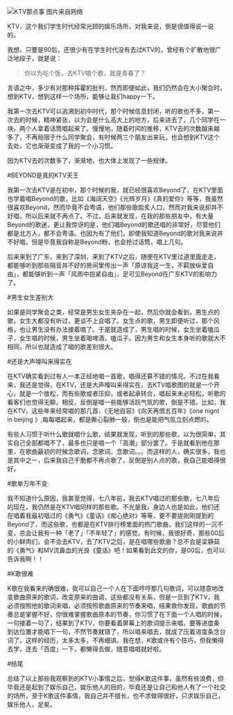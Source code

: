 ![KTV那点事 图片来自网络](http://upload-images.jianshu.io/upload_images/48180-c500b06e0003d2d1.jpg?imageMogr2/auto-orient/strip%7CimageView2/2/w/1240)



KTV，这个我们学生时代经常光顾的娱乐场所，对我来说，倒是很值得说一说的。

我想，只要是90后，还很少有在学生时代没有去过KTV的，曾经有个扩散地很广泛地段子，就是说：

>你以为吃个饭，去KTV唱个歌，就是青春了？

言语之中，多少有对那种挥霍的批判，然而即便如此，我们仍然会在大小聚会时，想到KTV，想到这样一个场所，能够让我们happy一下。

我第一次去KTV可以追溯到初中时代，那个时候信息封闭，听的歌也不多，第一次去的时候，精神紧张，以为会是什么高大上的地方，后来进去了，几个同学在一块，两个人拿着话筒唱起来了。慢慢地，随着时间的推移，KTV去的次数越来越多了，不再局限于什么同学聚会，有时候两三个朋友出来玩，也会想到KTV这个去处，它也渐渐变成了我的一个小习惯。

因为KTV去的次数多了，渐渐地，也大体上发现了一些规律。

#BEYOND是真的KTV天王

我第一次去KTV是在初中，那个时候的我，就已经很喜欢Beyond了，在KTV里面也学着唱Beyond的歌，比如《海阔天空》《光辉岁月》《真的爱你》等等，我虽然很喜欢Beyond，然而毕竟不会粤语，他们那些歌脍炙人口，然而对我来说却并不好唱，所以后来就不再点了。不过，后来就发现，在我的那些朋友中，有大量Beyond的歌迷，更让我惊讶的是，他们唱Beyond的歌还唱的非常好，尽管他们都是北方人，都不会粤语。也因为有了他们，即使我知道Beyond的歌对我来说并不好唱，但是毕竟我自称是Beyond粉，也会抢过话筒，唱上几句。


后来来到了广东，来到了深圳，来到了KTV之后，随便在KTV里过道里面走走，都能够听到那些隔音并不好的房间里传出一声「原谅我这一生，不羁放纵爱自由」，都能够听到一声「风雨中抱紧自由」，足可见Beyond在广东KTV的影响力了。

#男生女生差别大

如果是同学聚会之类，经常是男生女生夹杂在一起，然后你就会看到，男生点的歌，女生大都没有听过，更谈不上会唱了。女生点的歌，男生即便听过，那个风格，也让男生没有办法接着唱了。于是就造成了，男生唱的时候，女生坐着嗑瓜子，女生唱的时候，男生坐着喝啤酒，嗑瓜子。因为男生和女生本身听的歌就大不相同，所以也就造成了唱的歌差别很大。

#还是大声嚎叫来得实在

在KTV确实看到过有人一本正经地唱一首歌，唱得还算不错的情况。不过在我看来，我还是觉得，在KTV，还是大声嚎叫来得实在，去KTV唱歌图的就是一个开心，就是一个放松，而有些歌或者压抑，或者起承转合，唱起来未必轻松，听歌的看客们也觉得无聊。相反，反倒是唱一些能够活跃气氛的歌，倒是不错。比如，我在KTV，这些年来经常唱的那几首，《无地自容》《向天再借五百年》《one nignt in beijing 》,每每唱起来，都是撕心裂肺一般，倒也是能把气氛立刻点燃的。

有些人习惯于听什么歌就唱什么歌，结果就发现，听到的那些歌，以为很简单，其实自己全部都唱不了，最多也只是唱一个「高潮」部分罢了。于是就看到他在那里，在歌曲最初的时候念歌词，念歌词，念歌词。。。而这样的人，确实很多，我也是其中之一，后来我自己干脆都不再点歌了，反倒是别人点的歌，我自己能唱得很好。

#歌单万年不变

我不知道什么原因，我甚至觉得，七八年前，我去KTV唱过的那些歌，七八年后的现在，我仍然是在KTV唱同样的那些歌。不光是我，身边人也是如此，他们还在唱着我最初唱过的《勇气》《童话》《痴心绝对》等等，更不要提刚刚提到的Beyond了，而这些歌，也都是在KTV排行榜里面的热门歌曲，我们这样的一沉不变，总会让我有一种「老了」「不年轻了」的感觉。有时候，我很好奇，那些00后的小鲜肉们，会不会去KTV，去了KTV之后，是在唱哪些歌曲？总不会是梁静茹的《勇气》和MV流鼻血的光良《童话》吧！如果看到此文的你，是00后，也可以告诉我啊！！

#K歌很难

K歌在我看来的确很难，我可以自己一个人在下面哼哼那几句歌词，可以随意地改变歌曲原来的歌词，改变原来的曲调，这些都没有关系，但是一旦到了KTV，我必须按照他的歌词来唱，必须按照歌曲原来的节奏来唱，结果救你发现，歌曲的节奏总是掌握不好，你很难掌握歌曲原本的节奏，你习惯了在下面一个人唱的时候，一句接着一句了，结果到了KTV，你要看着屏幕上的歌词提示来唱，要等进度条到达位置才能唱下一句，不然节奏就错了，所以唱来唱去，就成了压着进度条念台词了。这样的经历，太多太多，不再细讲。我在想，K歌或许有个技巧，但我懒得去学，连去「百度」一下，都懒得去做，随意唱唱就好啦。


#结尾

总结了以上那些我观察到的KTV小事情之后，觉得K歌这件事，虽然有些浪费，但毕竟还是起到了娱乐自己，娱乐他人的目的，毕竟还是让自己和他人有了一个社交的场所，至于K歌这件事情，我自己并不擅长，也不求做得很好，只求娱乐自己，娱乐他人，足矣。
